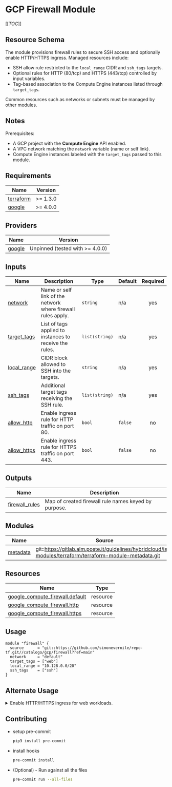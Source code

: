 # GCP Firewall Module

[[_TOC_]]

## Resource Schema
The module provisions firewall rules to secure SSH access and optionally enable HTTP/HTTPS ingress. Managed resources include:

- SSH allow rule restricted to the `local_range` CIDR and `ssh_tags` targets.
- Optional rules for HTTP (80/tcp) and HTTPS (443/tcp) controlled by input variables.
- Tag-based association to the Compute Engine instances listed through `target_tags`.

Common resources such as networks or subnets must be managed by other modules.

## Notes
Prerequisites:

- A GCP project with the **Compute Engine** API enabled.
- A VPC network matching the `network` variable (name or self link).
- Compute Engine instances labeled with the `target_tags` passed to this module.

## Requirements

| Name | Version |
|------|---------|
| <a name="requirement_terraform"></a> [terraform](#requirement_terraform) | >= 1.3.0 |
| <a name="requirement_google"></a> [google](#requirement_google) | >= 4.0.0 |

## Providers

| Name | Version |
|------|---------|
| <a name="provider_google"></a> [google](#provider_google) | Unpinned (tested with >= 4.0.0) |

## Inputs

| Name | Description | Type | Default | Required |
|------|-------------|------|---------|:--------:|
| <a name="input_network"></a> [network](#input_network) | Name or self link of the network where firewall rules apply. | `string` | n/a | yes |
| <a name="input_target_tags"></a> [target_tags](#input_target_tags) | List of tags applied to instances to receive the rules. | `list(string)` | n/a | yes |
| <a name="input_local_range"></a> [local_range](#input_local_range) | CIDR block allowed to SSH into the targets. | `string` | n/a | yes |
| <a name="input_ssh_tags"></a> [ssh_tags](#input_ssh_tags) | Additional target tags receiving the SSH rule. | `list(string)` | n/a | yes |
| <a name="input_allow_http"></a> [allow_http](#input_allow_http) | Enable ingress rule for HTTP traffic on port 80. | `bool` | `false` | no |
| <a name="input_allow_https"></a> [allow_https](#input_allow_https) | Enable ingress rule for HTTPS traffic on port 443. | `bool` | `false` | no |

## Outputs

| Name | Description |
|------|-------------|
| <a name="output_firewall_rules"></a> [firewall_rules](#output_firewall_rules) | Map of created firewall rule names keyed by purpose. |

## Modules

| Name | Source | Version |
|------|--------|---------|
| <a name="module_metadata"></a> [metadata](#module_metadata) | git::https://gitlab.alm.poste.it/guidelines/hybridcloud/iac-modules/terraform/terraform-module-metadata.git | v1.0.1 |

## Resources

| Name | Type |
|------|------|
| [google_compute_firewall.default](https://registry.terraform.io/providers/hashicorp/google/latest/docs/resources/compute_firewall) | resource |
| [google_compute_firewall.http](https://registry.terraform.io/providers/hashicorp/google/latest/docs/resources/compute_firewall) | resource |
| [google_compute_firewall.https](https://registry.terraform.io/providers/hashicorp/google/latest/docs/resources/compute_firewall) | resource |

## Usage
```hcl
module "firewall" {
  source      = "git::https://github.com/simonevernile/repo-tf.git//catalogo/gcp/firewall?ref=main"
  network     = "default"
  target_tags = ["web"]
  local_range = "10.128.0.0/20"
  ssh_tags    = ["ssh"]
}
```

## Alternate Usage
<details>
<summary>Enable HTTP/HTTPS ingress for web workloads.</summary>

```hcl
module "firewall_web" {
  source      = "git::https://github.com/simonevernile/repo-tf.git//catalogo/gcp/firewall?ref=main"
  network     = "default"
  target_tags = ["web"]
  local_range = "10.128.0.0/20"
  ssh_tags    = ["ssh"]
  allow_http  = true
  allow_https = true
}
```
</details>

## Contributing
* setup pre-commit

    ```bash
    pip3 install pre-commit
    ```

* install hooks

    ```bash
    pre-commit install
    ```

* (Optional) - Run against all the files

    ```bash
    pre-commit run --all-files
    ```

